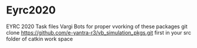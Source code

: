 # Eyrc2020
EYRC 2020 Task files Vargi Bots
for proper vvorking of these packages 
git clone https://github.com/e-yantra-r3/vb_simulation_pkgs.git
 first in your src folder of catkin work space 
